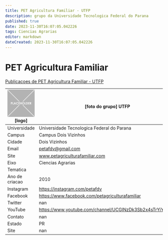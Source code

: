 ```yaml
---
title: PET Agricultura Familiar - UTFP
description: grupo da Universidade Tecnologica Federal do Parana
published: true
date: 2023-11-30T16:07:05.042226
tags: Ciencias Agrarias
editor: markdown
dateCreated: 2023-11-30T16:07:05.042226
---
```


# PET Agricultura Familiar

[Publicacoes de PET Agricultura Familiar - UTFP](/atividade/43PETAgriculturaFamiliarUTFP/feed.md)

| ![placeholder.png](/placeholder.png) [logo] | [foto do grupo] UTFP         |
| ------------------------------------------- | ------------------------------------------------- |
| Universidade                                | Universidade Tecnologica Federal do Parana      |
| Campus                                      | Campus Dois Vizinhos            |
| Cidade                                      | Dois Vizinhos             |
| Email                                       | petafdv@gmail.com             |
| Site                                        | www.petagriculturafamiliar.com              |
| Eixo                                        | Ciencias Agrarias              |
| Tematica                                    |           |
| Ano de criacao                              | 2010        |
| Instagram                                   | https://instagram.com/petafdv         |
| Facebook                                    | https://www.facebook.com/petagriculturafamiliar          |
| Twitter                                     | nan           |
| YouTube                                     | https://www.youtube.com/channel/UCGINzDk3Sb2x4sTrYiYw0YA           |
| Contato                                     | nan         |
| Estado                                      |  PR            |
| Site                                        | nan |
